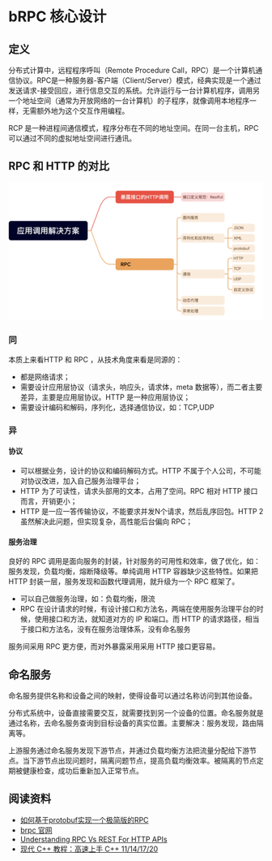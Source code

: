 # bRPC 核心设计

## 定义

分布式计算中，远程程序呼叫（Remote Procedure Call，RPC）是一个计算机通信协议。RPC是一种服务器-客户端（Client/Server）模式，经典实现是一个通过发送请求-接受回应，进行信息交互的系统。允许运行与一台计算机程序，调用另一个地址空间（通常为开放网络的一台计算机）的子程序，就像调用本地程序一样，无需额外地为这个交互作用编程。

RCP 是一种进程间通信模式，程序分布在不同的地址空间。在同一台主机，RPC 可以通过不同的虚拟地址空间进行通讯。

## RPC 和 HTTP 的对比

![RPC 和 HTTP 关系](./rpc_http_outline.png)

### 同

本质上来看HTTP 和 RPC ，从技术角度来看是同源的：
- 都是网络请求；
- 需要设计应用层协议（请求头，响应头，请求体，meta 数据等），而二者主要差异，主要是应用层协议。HTTP 是一种应用层协议；
- 需要设计编码和解码，序列化，选择通信协议，如：TCP,UDP

### 异

#### 协议
- 可以根据业务，设计的协议和编码解码方式。HTTP 不属于个人公司，不可能对协议改进，加入自己服务治理平台；
- HTTP 为了可读性，请求头部用的文本，占用了空间。RPC 相对 HTTP 接口而言，开销更小；
- HTTP 是一应一答传输协议，不能要求并发N个请求，然后乱序回包。HTTP 2 虽然解决此问题，但实现复杂，高性能后台偏向 RPC；

#### 服务治理

良好的 RPC 调用是面向服务的封装，针对服务的可用性和效率，做了优化，如：服务发现，负载均衡，熔断降级等。单纯调用 HTTP 容器缺少这些特性。如果把 HTTP 封装一层，服务发现和函数代理调用，就升级为一个 RPC 框架了。

- 可以自己做服务治理，如：负载均衡，限流
- RPC 在设计请求的时候，有设计接口和方法名，两端在使用服务治理平台的时候，使用接口和方法，就知道对方的 IP 和端口。而 HTTP 的请求路径，相当于接口和方法名，没有在服务治理体系，没有命名服务

服务间采用 RPC 更方便，而对外暴露采用采用 HTTP 接口更容易。

## 命名服务

命名服务提供名称和设备之间的映射，使得设备可以通过名称访问到其他设备。

分布式系统中，设备直接需要交互，就需要找到另一个设备的位置。命名服务就是通过名称，去命名服务查询到目标设备的真实位置。主要解决：服务发现，路由隔离等。

上游服务通过命名服务发现下游节点，并通过负载均衡方法把流量分配给下游节点。当下游节点出现问题时，隔离问题节点，提高负载均衡效率。被隔离的节点定期被健康检查，成功后重新加入正常节点。

## 阅读资料

- [如何基于protobuf实现一个极简版的RPC ](https://izualzhy.cn/demo-protobuf-rpc)
- [brpc 官网](https://brpc.apache.org/zh/)
- [Understanding RPC Vs REST For HTTP APIs](https://www.smashingmagazine.com/2016/09/understanding-rest-and-rpc-for-http-apis/)
- [ 现代 C++ 教程：高速上手 C++ 11/14/17/20](https://changkun.de/modern-cpp/zh-cn/01-intro/)
